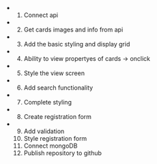 + 1. Connect api 
+ 2. Get cards images and info from api
+ 3. Add the basic styling and display grid
+ 4. Ability to view propertyes of cards -> onclick
+ 5. Style the view screen
+ 6. Add search functionality
+ 7. Complete styling 
+ 8. Create registration form
+ 9. Add validation
  10. Style registration form
  11. Connect mongoDB
  12. Publish repository to github